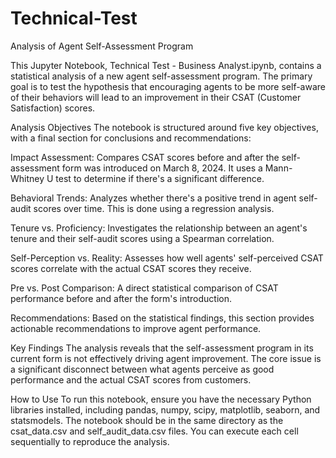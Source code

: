 # Technical-Test
Analysis of Agent Self-Assessment Program

This Jupyter Notebook, Technical Test - Business Analyst.ipynb, contains a statistical analysis of a new agent self-assessment program. The primary goal is to test the hypothesis that encouraging agents to be more self-aware of their behaviors will lead to an improvement in their CSAT (Customer Satisfaction) scores.

Analysis Objectives
The notebook is structured around five key objectives, with a final section for conclusions and recommendations:

Impact Assessment: Compares CSAT scores before and after the self-assessment form was introduced on March 8, 2024. It uses a Mann-Whitney U test to determine if there's a significant difference.

Behavioral Trends: Analyzes whether there's a positive trend in agent self-audit scores over time. This is done using a regression analysis.

Tenure vs. Proficiency: Investigates the relationship between an agent's tenure and their self-audit scores using a Spearman correlation.

Self-Perception vs. Reality: Assesses how well agents' self-perceived CSAT scores correlate with the actual CSAT scores they receive.

Pre vs. Post Comparison: A direct statistical comparison of CSAT performance before and after the form's introduction.

Recommendations: Based on the statistical findings, this section provides actionable recommendations to improve agent performance.

Key Findings
The analysis reveals that the self-assessment program in its current form is not effectively driving agent improvement. The core issue is a significant disconnect between what agents perceive as good performance and the actual CSAT scores from customers.

How to Use
To run this notebook, ensure you have the necessary Python libraries installed, including pandas, numpy, scipy, matplotlib, seaborn, and statsmodels. The notebook should be in the same directory as the csat_data.csv and self_audit_data.csv files. You can execute each cell sequentially to reproduce the analysis.
